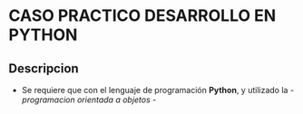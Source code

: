 # **CASO PRACTICO DESARROLLO EN PYTHON**
## Descripcion 

- Se requiere que con el lenguaje de programación **Python**, y utilizado la *- programacion orientada a objetos -* 
